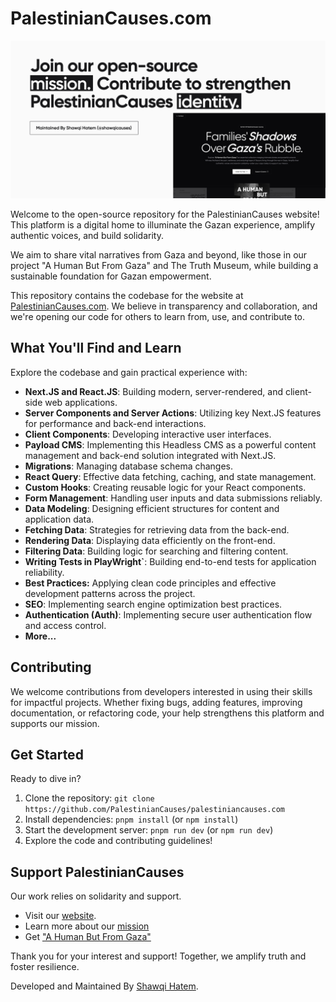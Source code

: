 <!-- REVIEWED - 01 -->

# PalestinianCauses.com

![GitHub Preview Image](./github-01.jpeg)

Welcome to the open-source repository for the PalestinianCauses website! This platform is a digital home to illuminate the Gazan experience, amplify authentic voices, and build solidarity.

We aim to share vital narratives from Gaza and beyond, like those in our project "A Human But From Gaza" and The Truth Museum, while building a sustainable foundation for Gazan empowerment.

This repository contains the codebase for the website at [PalestinianCauses.com](https://palestiniancauses.com). We believe in transparency and collaboration, and we're opening our code for others to learn from, use, and contribute to.

## What You'll Find and Learn

Explore the codebase and gain practical experience with:

- **Next.JS and React.JS**: Building modern, server-rendered, and client-side web applications.
- **Server Components and Server Actions**: Utilizing key Next.JS features for performance and back-end interactions.
- **Client Components**: Developing interactive user interfaces.
- **Payload CMS**: Implementing this Headless CMS as a powerful content management and back-end solution integrated with Next.JS.
- **Migrations**: Managing database schema changes.
- **React Query**: Effective data fetching, caching, and state management.
- **Custom Hooks**: Creating reusable logic for your React components.
- **Form Management**: Handling user inputs and data submissions reliably.
- **Data Modeling**: Designing efficient structures for content and application data.
- **Fetching Data**: Strategies for retrieving data from the back-end.
- **Rendering Data**: Displaying data efficiently on the front-end.
- **Filtering Data**: Building logic for searching and filtering content.
- **Writing Tests in PlayWright`**: Building end-to-end tests for application reliability.
- **Best Practices:** Applying clean code principles and effective development patterns across the project.
- **SEO**: Implementing search engine optimization best practices.
- **Authentication (Auth)**: Implementing secure user authentication flow and access control.
- **More...**

## Contributing

We welcome contributions from developers interested in using their skills for impactful projects. Whether fixing bugs, adding features, improving documentation, or refactoring code, your help strengthens this platform and supports our mission.

## Get Started

Ready to dive in?

1. Clone the repository: `git clone https://github.com/PalestinianCauses/palestiniancauses.com`
2. Install dependencies: `pnpm install` (or `npm install`)
3. Start the development server: `pnpm run dev` (or `npm run dev`)
4. Explore the code and contributing guidelines!

## Support PalestinianCauses

Our work relies on solidarity and support.

- Visit our [website](https://palestiniancauses.com).
- Learn more about our [mission](https://palestiniancauses.com/about-us)
- Get ["A Human But From Gaza"](https://palestiniancauses.com/a-human-but-from-gaza)

Thank you for your interest and support! Together, we amplify truth and foster resilience.

Developed and Maintained By [Shawqi Hatem](https://instagram.com/shawqicauses).
